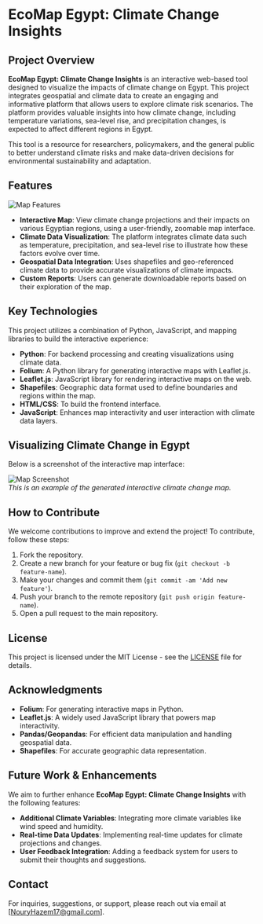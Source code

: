 # EcoMap Egypt: Climate Change Insights

## Project Overview

**EcoMap Egypt: Climate Change Insights** is an interactive web-based tool designed to visualize the impacts of climate change on Egypt. This project integrates geospatial and climate data to create an engaging and informative platform that allows users to explore climate risk scenarios. The platform provides valuable insights into how climate change, including temperature variations, sea-level rise, and precipitation changes, is expected to affect different regions in Egypt.

This tool is a resource for researchers, policymakers, and the general public to better understand climate risks and make data-driven decisions for environmental sustainability and adaptation.

## Features

![Map Features](images/Features.png)

- **Interactive Map**: View climate change projections and their impacts on various Egyptian regions, using a user-friendly, zoomable map interface.
- **Climate Data Visualization**: The platform integrates climate data such as temperature, precipitation, and sea-level rise to illustrate how these factors evolve over time.
- **Geospatial Data Integration**: Uses shapefiles and geo-referenced climate data to provide accurate visualizations of climate impacts.
- **Custom Reports**: Users can generate downloadable reports based on their exploration of the map.


## Key Technologies

This project utilizes a combination of Python, JavaScript, and mapping libraries to build the interactive experience:

- **Python**: For backend processing and creating visualizations using climate data.
- **Folium**: A Python library for generating interactive maps with Leaflet.js.
- **Leaflet.js**: JavaScript library for rendering interactive maps on the web.
- **Shapefiles**: Geographic data format used to define boundaries and regions within the map.
- **HTML/CSS**: To build the frontend interface.
- **JavaScript**: Enhances map interactivity and user interaction with climate data layers.


## Visualizing Climate Change in Egypt

Below is a screenshot of the interactive map interface:

![Map Screenshot](images/map_screenshot.png)  
*This is an example of the generated interactive climate change map.*


## How to Contribute

We welcome contributions to improve and extend the project! To contribute, follow these steps:

1. Fork the repository.
2. Create a new branch for your feature or bug fix (`git checkout -b feature-name`).
3. Make your changes and commit them (`git commit -am 'Add new feature'`).
4. Push your branch to the remote repository (`git push origin feature-name`).
5. Open a pull request to the main repository.



## License

This project is licensed under the MIT License - see the [LICENSE](LICENSE) file for details.


## Acknowledgments

- **Folium**: For generating interactive maps in Python.
- **Leaflet.js**: A widely used JavaScript library that powers map interactivity.
- **Pandas/Geopandas**: For efficient data manipulation and handling geospatial data.
- **Shapefiles**: For accurate geographic data representation.


## Future Work & Enhancements

We aim to further enhance **EcoMap Egypt: Climate Change Insights** with the following features:

- **Additional Climate Variables**: Integrating more climate variables like wind speed and humidity.
- **Real-time Data Updates**: Implementing real-time updates for climate projections and changes.
- **User Feedback Integration**: Adding a feedback system for users to submit their thoughts and suggestions.


## Contact

For inquiries, suggestions, or support, please reach out via email at [NouryHazem17@gmail.com].

